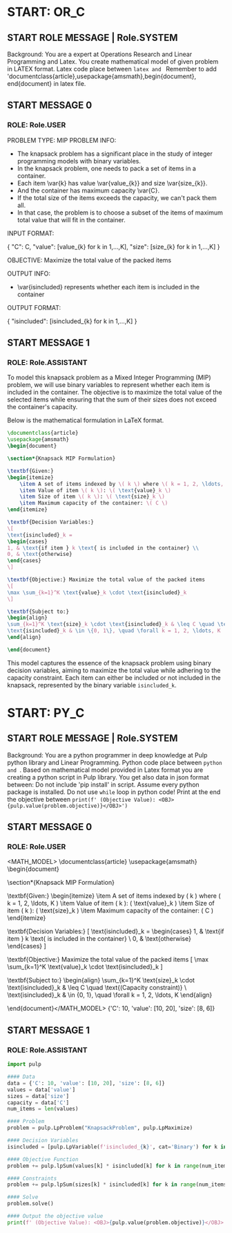 # START: OR_C 
## START ROLE MESSAGE | Role.SYSTEM 
Background: You are a expert at Operations Research and Linear Programming and Latex. You create mathematical model of given problem in LATEX format. Latex code place between ```latex and ``` Remember to add 'documentclass{article},usepackage{amsmath},begin{document}, end{document} in latex file. 
## START MESSAGE 0 
### ROLE: Role.USER
<DESCRIPTION>
PROBLEM TYPE: MIP
PROBLEM INFO:

- The knapsack problem has a significant place in the study of integer programming models with binary variables. 
- In the knapsack problem, one needs to pack a set of items in a container.
- Each item \var{k} has value \var{value_{k}} and size \var{size_{k}}.
- And the container has maximum capacity \var{C}. 
- If the total size of the items exceeds the capacity, we can't pack them all. 
- In that case, the problem is to choose a subset of the items of maximum total value that will fit in the container. 

INPUT FORMAT:

{
	"C": C,
	"value": [value_{k} for k in 1,...,K],
	"size": [size_{k} for k in 1,...,K]
}


OBJECTIVE: Maximize the total value of the packed items

OUTPUT INFO:

- \var{isincluded} represents whether each item is included in the container

OUTPUT FORMAT:

{
	"isincluded": [isincluded_{k} for k in 1,...,K]
}
</DESCRIPTION>


## START MESSAGE 1 
### ROLE: Role.ASSISTANT
To model this knapsack problem as a Mixed Integer Programming (MIP) problem, we will use binary variables to represent whether each item is included in the container. The objective is to maximize the total value of the selected items while ensuring that the sum of their sizes does not exceed the container's capacity.

Below is the mathematical formulation in LaTeX format.

```latex
\documentclass{article}
\usepackage{amsmath}
\begin{document}

\section*{Knapsack MIP Formulation}

\textbf{Given:}
\begin{itemize}
    \item A set of items indexed by \( k \) where \( k = 1, 2, \ldots, K \)
    \item Value of item \( k \): \( \text{value}_k \)
    \item Size of item \( k \): \( \text{size}_k \)
    \item Maximum capacity of the container: \( C \)
\end{itemize}

\textbf{Decision Variables:}
\[
\text{isincluded}_k =
\begin{cases} 
1, & \text{if item } k \text{ is included in the container} \\
0, & \text{otherwise}
\end{cases}
\]

\textbf{Objective:} Maximize the total value of the packed items
\[
\max \sum_{k=1}^K \text{value}_k \cdot \text{isincluded}_k
\]

\textbf{Subject to:}
\begin{align}
\sum_{k=1}^K \text{size}_k \cdot \text{isincluded}_k & \leq C \quad \text{(Capacity constraint)} \\
\text{isincluded}_k & \in \{0, 1\}, \quad \forall k = 1, 2, \ldots, K
\end{align}

\end{document}
```

This model captures the essence of the knapsack problem using binary decision variables, aiming to maximize the total value while adhering to the capacity constraint. Each item can either be included or not included in the knapsack, represented by the binary variable `isincluded_k`.

# START: PY_C 
## START ROLE MESSAGE | Role.SYSTEM 
Background: You are a python programmer in deep knowledge at Pulp python library and Linear Programming. Python code place between ```python and ```. Based on mathematical model provided in Latex format you are creating a python script in Pulp library. You get also data in json format between: <DATA></DATA> Do not include 'pip install' in script. Assume every python package is installed. Do not use `while` loop in python code! Print at the end the objective between <OBJ></OBJ> `print(f' (Objective Value): <OBJ>{pulp.value(problem.objective)}</OBJ>')` 
## START MESSAGE 0 
### ROLE: Role.USER
<MATH_MODEL>
\documentclass{article}
\usepackage{amsmath}
\begin{document}

\section*{Knapsack MIP Formulation}

\textbf{Given:}
\begin{itemize}
    \item A set of items indexed by \( k \) where \( k = 1, 2, \ldots, K \)
    \item Value of item \( k \): \( \text{value}_k \)
    \item Size of item \( k \): \( \text{size}_k \)
    \item Maximum capacity of the container: \( C \)
\end{itemize}

\textbf{Decision Variables:}
\[
\text{isincluded}_k =
\begin{cases} 
1, & \text{if item } k \text{ is included in the container} \\
0, & \text{otherwise}
\end{cases}
\]

\textbf{Objective:} Maximize the total value of the packed items
\[
\max \sum_{k=1}^K \text{value}_k \cdot \text{isincluded}_k
\]

\textbf{Subject to:}
\begin{align}
\sum_{k=1}^K \text{size}_k \cdot \text{isincluded}_k & \leq C \quad \text{(Capacity constraint)} \\
\text{isincluded}_k & \in \{0, 1\}, \quad \forall k = 1, 2, \ldots, K
\end{align}

\end{document}</MATH_MODEL>
<DATA>
{'C': 10, 'value': [10, 20], 'size': [8, 6]}</DATA>


## START MESSAGE 1 
### ROLE: Role.ASSISTANT
```python
import pulp

#### Data
data = {'C': 10, 'value': [10, 20], 'size': [8, 6]}
values = data['value']
sizes = data['size']
capacity = data['C']
num_items = len(values)

#### Problem
problem = pulp.LpProblem("KnapsackProblem", pulp.LpMaximize)

#### Decision Variables
isincluded = [pulp.LpVariable(f'isincluded_{k}', cat='Binary') for k in range(num_items)]

#### Objective Function
problem += pulp.lpSum(values[k] * isincluded[k] for k in range(num_items)), "Total Value"

#### Constraints
problem += pulp.lpSum(sizes[k] * isincluded[k] for k in range(num_items)) <= capacity, "Capacity Constraint"

#### Solve
problem.solve()

#### Output the objective value
print(f' (Objective Value): <OBJ>{pulp.value(problem.objective)}</OBJ>')
```

